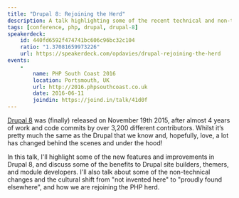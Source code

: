 ```yaml
---
title: "Drupal 8: Rejoining the Herd"
description: A talk highlighting some of the recent technical and non-technical changes in Drupal 8.
tags: [conference, php, drupal, drupal-8]
speakerdeck:
    id: 440fd6592f474741bc606c96bc32c104
    ratio: "1.37081659973226"
    url: https://speakerdeck.com/opdavies/drupal-rejoining-the-herd
events:
    -
        name: PHP South Coast 2016
        location: Portsmouth, UK
        url: http://2016.phpsouthcoast.co.uk
        date: 2016-06-11
        joindin: https://joind.in/talk/41d0f
---
```


[Drupal 8][0] was (finally) released on November 19th 2015, after almost 4 years of work and code commits by over 3,200 different contributors. Whilst it’s pretty much the same as the Drupal that we know and, hopefully, love, a lot has changed behind the scenes and under the hood!

In this talk, I'll highlight some of the new features and improvements in Drupal 8, and discuss some of the benefits to Drupal site builders, themers, and module developers. I'll also talk about some of the non-technical changes and the cultural shift from "not invented here" to "proudly found elsewhere", and how we are rejoining the PHP herd.

[0]: https://www.drupal.org/8
